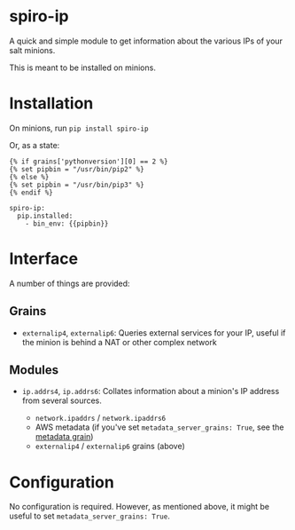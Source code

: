 spiro-ip
========

A quick and simple module to get information about the various IPs of your salt
minions.

This is meant to be installed on minions.

Installation
============

On minions, run `pip install spiro-ip`

Or, as a state:

```
{% if grains['pythonversion'][0] == 2 %}
{% set pipbin = "/usr/bin/pip2" %}
{% else %}
{% set pipbin = "/usr/bin/pip3" %}
{% endif %}

spiro-ip:
  pip.installed:
    - bin_env: {{pipbin}}
```

Interface
=========

A number of things are provided:

Grains
------

* `externalip4`, `externalip6`: Queries external services for your IP, useful
  if the minion is behind a NAT or other complex network

Modules
-------

* `ip.addrs4`, `ip.addrs6`: Collates information about a minion's IP address
  from several sources. 

    * `network.ipaddrs` / `network.ipaddrs6`
    * AWS metadata (if you've set `metadata_server_grains: True`, see the [metadata grain](https://docs.saltstack.com/en/latest/ref/grains/all/salt.grains.metadata.html))
    * `externalip4` / `externalip6` grains (above)

Configuration
=============

No configuration is required. However, as mentioned above, it might be useful to
set `metadata_server_grains: True`.

